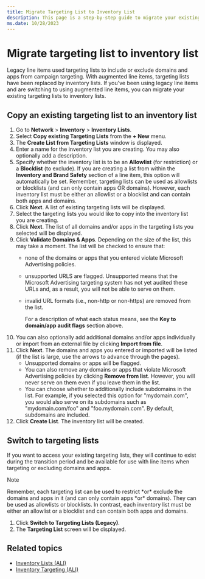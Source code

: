 ```yaml
---
title: Migrate Targeting List to Inventory List
description: This page is a step-by-step guide to migrate your existing targeting lists to an inventory lists. 
ms.date: 10/28/2023
---
```



# Migrate targeting list to inventory list

Legacy line items used targeting lists to include or exclude domains and apps from campaign targeting. With augmented line items, targeting lists have been replaced by inventory lists. If you've been using legacy line items and are switching to using augmented line items, you can migrate your existing targeting lists to inventory lists.

## Copy an existing targeting list to an inventory list

1. Go to **Network** \> **Inventory** \> **Inventory Lists**.
1. Select **Copy existing Targeting Lists** from the **+ New** menu.
1. The **Create List from Targeting Lists** window is displayed.
1. Enter a name for the inventory list you are creating. You may also optionally add a description.
1. Specify whether the inventory list is to be an **Allowlist** (for restriction) or a **Blocklist** (to exclude). If you are creating a list from within the **Inventory and Brand Safety** section of a line item, this option will automatically be set. Remember, targeting lists can be used as allowlists or blocklists (and can only contain apps OR domains). However, each inventory list must be either an allowlist or a blocklist and can contain both apps and domains.
1. Click **Next**. A list of existing targeting lists will be displayed.
1. Select the targeting lists you would like to copy into the inventory list you are creating.
1. Click **Next**. The list of all domains and/or apps in the targeting lists you selected will be displayed.
1. Click **Validate Domains & Apps**. Depending on the size of the list, this may take a moment. The list will be checked to ensure that:
    - none of the domains or apps that you entered violate Microsoft Advertising policies.

    - unsupported URLS are flagged. Unsupported means that the Microsoft Advertising targeting system has not yet audited these URLs and, as a result, you will not be able to serve on them.

    - invalid URL formats (i.e., non-http or non-https) are removed from the list.

      For a description of what each status means, see the **Key to domain/app audit flags** section above.
1. You can also optionally add additional domains and/or apps individually or import from an external file by clicking **Import from file**.
1. Click **Next**. The domains and apps you entered or imported will be listed (if the list is large, use the arrows to advance through the pages).
    - Unsupported domains or apps will be flagged.
    - You can also remove any domains or apps that violate Microsoft Advertising policies by clicking **Remove from list**. However, you will never serve on them even if you leave them in the list.
    - You can choose whether to additionally include subdomains in the list. For example, if you selected this option for "mydomain.com", you would also serve on its subdomains such as "mydomain.com/foo" and "foo.mydomain.com". By default, subdomains are included.
1. Click **Create List**. The inventory list will be created.

## Switch to targeting lists

If you want to access your existing targeting lists, they will continue to exist during the transition period and be available for use with line items when targeting or excluding domains and apps.

> [!NOTE]
> Remember, each targeting list can be used to restrict \*or\* exclude the domains and apps in it (and can only contain apps \*or\* domains). They can be used as allowlists or blocklists. In contrast, each inventory list must be either an allowlist or a blocklist and can contain both apps and domains.
>
> 1. Click **Switch to Targeting Lists (Legacy)**.
> 1. The **Targeting List** screen will be displayed.

## Related topics

- [Inventory Lists (ALI)](inventory-lists-ali-only.md)
- [Inventory Targeting (ALI)](inventory-targeting-ali.md)